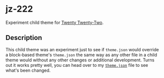 # jz-222

Experiment child theme for [Twenty Twenty-Two]().

## Description

This child theme was an experiment just to see if `theme.json` would override a block-based theme's `theme.json` the same way as any other file in a child theme would without any other changes or additional development. Turns out it works pretty well, you can head over to my [`theme.json`](https://github.com/jazzsequence/jz-222/blob/main/theme.json) file to see what's been changed.
